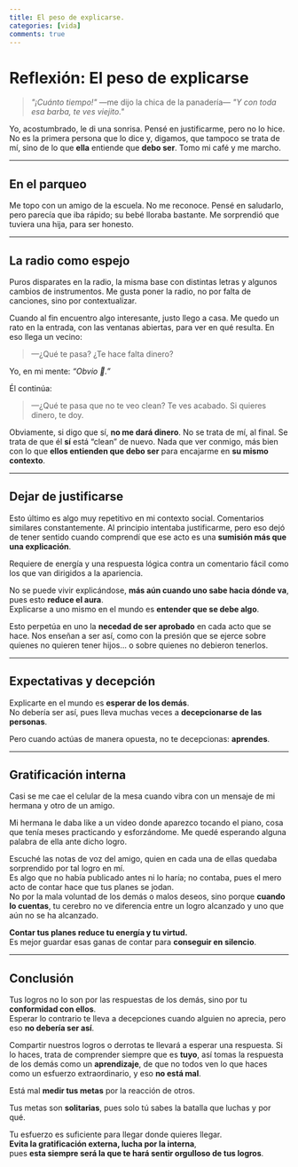 ```yaml
---
title: El peso de explicarse.
categories: [vida]
comments: true
---
```


# Reflexión: El peso de explicarse

> _"¡Cuánto tiempo!"_ —me dijo la chica de la panadería— _"Y con toda esa barba, te ves viejito."_

Yo, acostumbrado, le di una sonrisa. Pensé en justificarme, pero no lo hice. No es la primera persona que lo dice y, digamos, que tampoco se trata de mí, sino de lo que **ella** entiende que **debo ser**. Tomo mi café y me marcho.

---

## En el parqueo

Me topo con un amigo de la escuela. No me reconoce. Pensé en saludarlo, pero parecía que iba rápido; su bebé lloraba bastante. Me sorprendió que tuviera una hija, para ser honesto.

---

## La radio como espejo

Puros disparates en la radio, la misma base con distintas letras y algunos cambios de instrumentos. Me gusta poner la radio, no por falta de canciones, sino por contextualizar.

Cuando al fin encuentro algo interesante, justo llego a casa. Me quedo un rato en la entrada, con las ventanas abiertas, para ver en qué resulta. En eso llega un vecino:

> —¿Qué te pasa? ¿Te hace falta dinero?

Yo, en mi mente: _“Obvio 🤔.”_

Él continúa:

> —¿Qué te pasa que no te veo clean? Te ves acabado. Si quieres dinero, te doy.

Obviamente, si digo que sí, **no me dará dinero**. No se trata de mí, al final. Se trata de que él **sí** está “clean” de nuevo. Nada que ver conmigo, más bien con lo que **ellos entienden que debo ser** para encajarme en **su mismo contexto**.

---

## Dejar de justificarse

Esto último es algo muy repetitivo en mi contexto social. Comentarios similares constantemente. Al principio intentaba justificarme, pero eso dejó de tener sentido cuando comprendí que ese acto es una **sumisión más que una explicación**.

Requiere de energía y una respuesta lógica contra un comentario fácil como los que van dirigidos a la apariencia.

No se puede vivir explicándose, **más aún cuando uno sabe hacia dónde va**, pues esto **reduce el aura**.  
Explicarse a uno mismo en el mundo es **entender que se debe algo**.

Esto perpetúa en uno la **necedad de ser aprobado** en cada acto que se hace. Nos enseñan a ser así, como con la presión que se ejerce sobre quienes no quieren tener hijos... o sobre quienes no debieron tenerlos.

---

## Expectativas y decepción

Explicarte en el mundo es **esperar de los demás**.  
No debería ser así, pues lleva muchas veces a **decepcionarse de las personas**.

Pero cuando actúas de manera opuesta, no te decepcionas: **aprendes**.

---

## Gratificación interna

Casi se me cae el celular de la mesa cuando vibra con un mensaje de mi hermana y otro de un amigo.

Mi hermana le daba like a un video donde aparezco tocando el piano, cosa que tenía meses practicando y esforzándome. Me quedé esperando alguna palabra de ella ante dicho logro.

Escuché las notas de voz del amigo, quien en cada una de ellas quedaba sorprendido por tal logro en mí.  
Es algo que no había publicado antes ni lo haría; no contaba, pues el mero acto de contar hace que tus planes se jodan.  
No por la mala voluntad de los demás o malos deseos, sino porque **cuando lo cuentas**, tu cerebro no ve diferencia entre un logro alcanzado y uno que aún no se ha alcanzado.

**Contar tus planes reduce tu energía y tu virtud.**  
Es mejor guardar esas ganas de contar para **conseguir en silencio**.

---

## Conclusión

Tus logros no lo son por las respuestas de los demás, sino por tu **conformidad con ellos**.  
Esperar lo contrario te lleva a decepciones cuando alguien no aprecia, pero eso **no debería ser así**.

Compartir nuestros logros o derrotas te llevará a esperar una respuesta. Si lo haces, trata de comprender siempre que es **tuyo**, así tomas la respuesta de los demás como un **aprendizaje**, de que no todos ven lo que haces como un esfuerzo extraordinario, y eso **no está mal**.

Está mal **medir tus metas** por la reacción de otros.

Tus metas son **solitarias**, pues solo tú sabes la batalla que luchas y por qué.

Tu esfuerzo es suficiente para llegar donde quieres llegar.  
**Evita la gratificación externa, lucha por la interna**,  
pues **esta siempre será la que te hará sentir orgulloso de tus logros**.